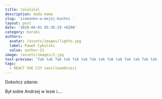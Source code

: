 ```yaml
---
title: lalalalal
description: dada mama
slug: 'siemanko-w-mojej-kuchni '
layout: post
date: '2020-04-01 05:36:19 +0200'
category: buraki
authors:
  avatar: /assets/images/lighto.jpg
  label: Paweł Cybulski
  value: author-21
image: /assets/images/2.jpg
text-preview: 'Tak tak Tak tak Tak tak Tak tak Tak tak Tak tak Tak tak Tak tak '
tags:
  - REACT VUE CZY vanilioweDzieci
---
```

Dokończ zdanie:

Był sobie Andrzej w lesie i....
